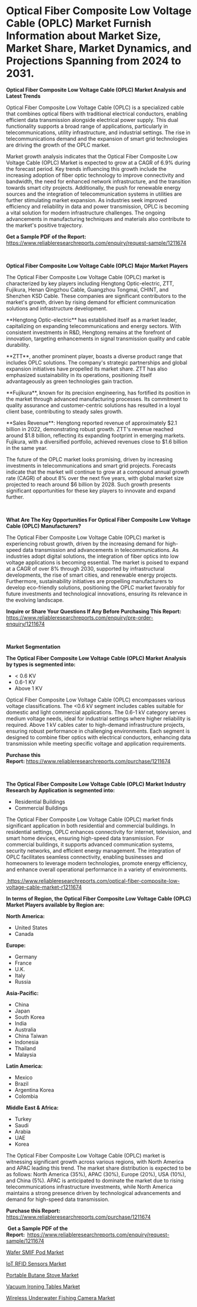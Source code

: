 <p><h1>Optical Fiber Composite Low Voltage Cable (OPLC) Market Furnish Information about Market Size, Market Share, Market Dynamics, and Projections Spanning from 2024 to 2031.</h1></p><p><strong>Optical Fiber Composite Low Voltage Cable (OPLC) Market Analysis and Latest Trends</strong></p>
<p><p>Optical Fiber Composite Low Voltage Cable (OPLC) is a specialized cable that combines optical fibers with traditional electrical conductors, enabling efficient data transmission alongside electrical power supply. This dual functionality supports a broad range of applications, particularly in telecommunications, utility infrastructure, and industrial settings. The rise in telecommunications demand and the expansion of smart grid technologies are driving the growth of the OPLC market.</p><p>Market growth analysis indicates that the Optical Fiber Composite Low Voltage Cable (OPLC) Market is expected to grow at a CAGR of 6.9% during the forecast period. Key trends influencing this growth include the increasing adoption of fiber optic technology to improve connectivity and bandwidth, the need for enhanced network infrastructure, and the transition towards smart city projects. Additionally, the push for renewable energy sources and the integration of telecommunication systems in utilities are further stimulating market expansion. As industries seek improved efficiency and reliability in data and power transmission, OPLC is becoming a vital solution for modern infrastructure challenges. The ongoing advancements in manufacturing techniques and materials also contribute to the market's positive trajectory.</p></p>
<p><strong>Get a Sample PDF of the Report:&nbsp;</strong> <a href="https://www.reliableresearchreports.com/enquiry/request-sample/1211674?utm_campaign=36&utm_medium=2&utm_source=Github&utm_content=ia&utm_term=05102024&utm_id=optical-fiber-composite-low-voltage-cable-oplc">https://www.reliableresearchreports.com/enquiry/request-sample/1211674</a></p>
<p>&nbsp;</p>
<p><strong>Optical Fiber Composite Low Voltage Cable (OPLC) Major Market Players</strong></p>
<p><p>The Optical Fiber Composite Low Voltage Cable (OPLC) market is characterized by key players including Hengtong Optic-electric, ZTT, Fujikura, Henan Qingzhou Cable, Guangzhou Tongmai, CHINT, and Shenzhen KSD Cable. These companies are significant contributors to the market's growth, driven by rising demand for efficient communication solutions and infrastructure development.</p><p>**Hengtong Optic-electric** has established itself as a market leader, capitalizing on expanding telecommunications and energy sectors. With consistent investments in R&D, Hengtong remains at the forefront of innovation, targeting enhancements in signal transmission quality and cable durability.</p><p>**ZTT**, another prominent player, boasts a diverse product range that includes OPLC solutions. The company's strategic partnerships and global expansion initiatives have propelled its market share. ZTT has also emphasized sustainability in its operations, positioning itself advantageously as green technologies gain traction.</p><p>**Fujikura**, known for its precision engineering, has fortified its position in the market through advanced manufacturing processes. Its commitment to quality assurance and customer-centric solutions has resulted in a loyal client base, contributing to steady sales growth.</p><p>**Sales Revenue**: Hengtong reported revenue of approximately $2.1 billion in 2022, demonstrating robust growth. ZTT's revenue reached around $1.8 billion, reflecting its expanding footprint in emerging markets. Fujikura, with a diversified portfolio, achieved revenues close to $1.6 billion in the same year.</p><p>The future of the OPLC market looks promising, driven by increasing investments in telecommunications and smart grid projects. Forecasts indicate that the market will continue to grow at a compound annual growth rate (CAGR) of about 8% over the next five years, with global market size projected to reach around $6 billion by 2028. Such growth presents significant opportunities for these key players to innovate and expand further.</p></p>
<p>&nbsp;</p>
<p><strong>What Are The Key Opportunities For Optical Fiber Composite Low Voltage Cable (OPLC) Manufacturers?</strong></p>
<p><p>The Optical Fiber Composite Low Voltage Cable (OPLC) market is experiencing robust growth, driven by the increasing demand for high-speed data transmission and advancements in telecommunications. As industries adopt digital solutions, the integration of fiber optics into low voltage applications is becoming essential. The market is poised to expand at a CAGR of over 8% through 2030, supported by infrastructural developments, the rise of smart cities, and renewable energy projects. Furthermore, sustainability initiatives are propelling manufacturers to develop eco-friendly solutions, positioning the OPLC market favorably for future investments and technological innovations, ensuring its relevance in the evolving landscape.</p></p>
<p><strong>Inquire or Share Your Questions If Any Before Purchasing This Report:</strong> <a href="https://www.reliableresearchreports.com/enquiry/pre-order-enquiry/1211674?utm_campaign=36&utm_medium=2&utm_source=Github&utm_content=ia&utm_term=05102024&utm_id=optical-fiber-composite-low-voltage-cable-oplc">https://www.reliableresearchreports.com/enquiry/pre-order-enquiry/1211674</a></p>
<p>&nbsp;</p>
<p><strong>Market Segmentation</strong></p>
<p><strong>The Optical Fiber Composite Low Voltage Cable (OPLC) Market Analysis by types is segmented into:</strong></p>
<p><ul><li>< 0.6 KV</li><li>0.6-1 KV</li><li>Above 1 KV</li></ul></p>
<p><p>Optical Fiber Composite Low Voltage Cable (OPLC) encompasses various voltage classifications. The <0.6 kV segment includes cables suitable for domestic and light commercial applications. The 0.6-1 kV category serves medium voltage needs, ideal for industrial settings where higher reliability is required. Above 1 kV cables cater to high-demand infrastructure projects, ensuring robust performance in challenging environments. Each segment is designed to combine fiber optics with electrical conductors, enhancing data transmission while meeting specific voltage and application requirements.</p></p>
<p><strong>Purchase this Report:&nbsp;</strong><a href="https://www.reliableresearchreports.com/purchase/1211674?utm_campaign=36&utm_medium=2&utm_source=Github&utm_content=ia&utm_term=05102024&utm_id=optical-fiber-composite-low-voltage-cable-oplc">https://www.reliableresearchreports.com/purchase/1211674</a></p>
<p>&nbsp;</p>
<p><strong>The Optical Fiber Composite Low Voltage Cable (OPLC) Market Industry Research by Application is segmented into:</strong></p>
<p><ul><li>Residential Buildings</li><li>Commercial Buildings</li></ul></p>
<p><p>The Optical Fiber Composite Low Voltage Cable (OPLC) market finds significant application in both residential and commercial buildings. In residential settings, OPLC enhances connectivity for internet, television, and smart home devices, ensuring high-speed data transmission. For commercial buildings, it supports advanced communication systems, security networks, and efficient energy management. The integration of OPLC facilitates seamless connectivity, enabling businesses and homeowners to leverage modern technologies, promote energy efficiency, and enhance overall operational performance in a variety of environments.</p></p>
<p><a href="https://www.reliableresearchreports.com/optical-fiber-composite-low-voltage-cable-market-r1211674?utm_campaign=36&utm_medium=2&utm_source=Github&utm_content=ia&utm_term=05102024&utm_id=optical-fiber-composite-low-voltage-cable-oplc">&nbsp;https://www.reliableresearchreports.com/optical-fiber-composite-low-voltage-cable-market-r1211674</a></p>
<p><strong>In terms of Region, the Optical Fiber Composite Low Voltage Cable (OPLC) Market Players available by Region are:</strong></p>
<p>
    <p> <strong> North America: </strong>
        <ul>
            <li>United States</li>
            <li>Canada</li>
        </ul>
        </p> 
    <p> <strong> Europe: </strong>
        <ul>
            <li>Germany</li>
            <li>France</li>
            <li>U.K.</li>
            <li>Italy</li>
            <li>Russia</li>
        </ul>
        </p> 
    <p> <strong> Asia-Pacific: </strong>
        <ul>
            <li>China</li>
            <li>Japan</li>
            <li>South Korea</li>
            <li>India</li>
            <li>Australia</li>
            <li>China Taiwan</li>
            <li>Indonesia</li>
            <li>Thailand</li>
            <li>Malaysia</li>
        </ul>
        </p> 
    <p> <strong> Latin America: </strong>
        <ul>
            <li>Mexico</li>
            <li>Brazil</li>
            <li>Argentina Korea</li>
            <li>Colombia</li>
        </ul>
        </p> 
    <p> <strong> Middle East & Africa: </strong>
        <ul>
            <li>Turkey</li>
            <li>Saudi</li>
            <li>Arabia</li>
            <li>UAE</li>
            <li>Korea</li>
        </ul>
    </p>
    </p>
<p><p>The Optical Fiber Composite Low Voltage Cable (OPLC) market is witnessing significant growth across various regions, with North America and APAC leading this trend. The market share distribution is expected to be as follows: North America (35%), APAC (30%), Europe (20%), USA (10%), and China (5%). APAC is anticipated to dominate the market due to rising telecommunications infrastructure investments, while North America maintains a strong presence driven by technological advancements and demand for high-speed data transmission.</p></p>
<p><strong>Purchase this Report: </strong><a href="https://www.reliableresearchreports.com/purchase/1211674?utm_campaign=36&utm_medium=2&utm_source=Github&utm_content=ia&utm_term=05102024&utm_id=optical-fiber-composite-low-voltage-cable-oplc">https://www.reliableresearchreports.com/purchase/1211674</a></p>
<p>&nbsp;<strong>Get a Sample PDF of the Report:&nbsp;&nbsp;</strong><a href="https://www.reliableresearchreports.com/enquiry/request-sample/1211674?utm_campaign=36&utm_medium=2&utm_source=Github&utm_content=ia&utm_term=05102024&utm_id=optical-fiber-composite-low-voltage-cable-oplc">https://www.reliableresearchreports.com/enquiry/request-sample/1211674</a></p>
<p><strong></strong></p>
<p><p><a href="https://issuu.com/reportprime-2/docs/wafer-smif-pod-market-size-2030.ppt_3bdf286a70d245?utm_campaign=36&utm_medium=2&utm_source=Github&utm_content=ia&utm_term=05102024&utm_id=optical-fiber-composite-low-voltage-cable-oplc">Wafer SMIF Pod Market</a></p><p><a href="https://issuu.com/reportprime-2/docs/iot-rfid-sensors-market-size-2030.p_9d0394c4be93a3?utm_campaign=36&utm_medium=2&utm_source=Github&utm_content=ia&utm_term=05102024&utm_id=optical-fiber-composite-low-voltage-cable-oplc">IoT RFID Sensors Market</a></p><p><a href="https://www.linkedin.com/pulse/portable-butane-stove-market-analysis-product-segmentation-n4wec?utm_campaign=36&utm_medium=2&utm_source=Github&utm_content=ia&utm_term=05102024&utm_id=optical-fiber-composite-low-voltage-cable-oplc">Portable Butane Stove Market</a></p><p><a href="https://github.com/SanjidaKhan901/Market-Research-Report-List-1/blob/main/vacuum-ironing-tables-market.md?utm_campaign=36&utm_medium=2&utm_source=Github&utm_content=ia&utm_term=05102024&utm_id=optical-fiber-composite-low-voltage-cable-oplc">Vacuum Ironing Tables Market</a></p><p><a href="https://www.linkedin.com/pulse/navigating-global-wireless-underwater-fishing-camera-market-chj7c?utm_campaign=36&utm_medium=2&utm_source=Github&utm_content=ia&utm_term=05102024&utm_id=optical-fiber-composite-low-voltage-cable-oplc">Wireless Underwater Fishing Camera Market</a></p></p>